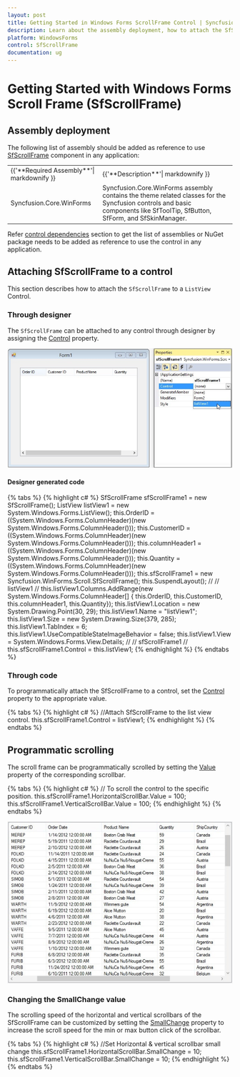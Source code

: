 ```yaml
---
layout: post
title: Getting Started in Windows Forms ScrollFrame Control | Syncfusion
description: Learn about the assembly deployment, how to attach the SfScrollFrame to a ListView Control in Syncfusion WinForms SfScrollFrame control and more details.
platform: WindowsForms
control: SfScrollFrame
documentation: ug
---
```


# Getting Started with Windows Forms Scroll Frame (SfScrollFrame)

## Assembly deployment

The following list of assembly should be added as reference to use [SfScrollFrame](https://help.syncfusion.com/cr/windowsforms/Syncfusion.WinForms.Controls.SfScrollFrame.html) component in any application:

<table>
<tr>
<td>
{{'**Required Assembly**'| markdownify }}
</td>
<td>
{{'**Description**'| markdownify }}
</td>
</tr>
<tr>
<td>
Syncfusion.Core.WinForms
</td>
<td>
Syncfusion.Core.WinForms assembly contains the theme related classes for the Syncfusion controls and basic components like SfToolTip, SfButton, SfForm, and SfSkinManager.
</td>
</tr>
</table>

Refer [control dependencies](https://help.syncfusion.com/windowsforms/control-dependencies#sfscrollframe) section to get the list of assemblies or NuGet package needs to be added as reference to use the control in any application. 

## Attaching SfScrollFrame to a control

This section describes how to attach the `SfScrollFrame` to a `ListView` Control.

### Through designer

The `SfScrollFrame` can be attached to any control through designer by assigning the [Control](https://help.syncfusion.com/cr/windowsforms/Syncfusion.WinForms.Controls.SfScrollFrame.html#Syncfusion_WinForms_Controls_SfScrollFrame_Control) property.

![ScrollFrame to a control attached through designer in winforms scrollframe](SfScrollFrame_images/SfScrollFrame_img1.jpg)

#### Designer generated code

{% tabs %}
{% highlight c# %}
SfScrollFrame sfScrollFrame1 = new SfScrollFrame();
ListView listView1 = new System.Windows.Forms.ListView(); 
 this.OrderID = ((System.Windows.Forms.ColumnHeader)(new System.Windows.Forms.ColumnHeader()));
this.CustomerID = ((System.Windows.Forms.ColumnHeader)(new System.Windows.Forms.ColumnHeader()));
this.columnHeader1 = ((System.Windows.Forms.ColumnHeader)(new System.Windows.Forms.ColumnHeader()));
this.Quantity = ((System.Windows.Forms.ColumnHeader)(new System.Windows.Forms.ColumnHeader()));
this.sfScrollFrame1 = new Syncfusion.WinForms.Scroll.SfScrollFrame();
this.SuspendLayout();
// 
// listView1
// 
this.listView1.Columns.AddRange(new System.Windows.Forms.ColumnHeader[] {
this.OrderID,
this.CustomerID,
this.columnHeader1,
this.Quantity});
this.listView1.Location = new System.Drawing.Point(30, 29);
this.listView1.Name = "listView1";
this.listView1.Size = new System.Drawing.Size(379, 285);
this.listView1.TabIndex = 6;
this.listView1.UseCompatibleStateImageBehavior = false;
this.listView1.View = System.Windows.Forms.View.Details;
// 
// sfScrollFrame1
// 
this.sfScrollFrame1.Control = this.listView1;
{% endhighlight %}
{% endtabs %}

### Through code

To programmatically attach the SfScrollFrame to a control, set the [Control](https://help.syncfusion.com/cr/windowsforms/Syncfusion.WinForms.Controls.SfScrollFrame.html#Syncfusion_WinForms_Controls_SfScrollFrame_Control) property to the appropriate value. 

{% tabs %}
{% highlight c# %}
//Attach SfScrollFrame to the list view control.
this.sfScrollFrame1.Control = listView1;
{% endhighlight %}
{% endtabs %}

## Programmatic scrolling

The scroll frame can be programmatically scrolled by setting the [Value](https://help.syncfusion.com/cr/windowsforms/Syncfusion.WinForms.Controls.ScrollProperties.html#Syncfusion_WinForms_Controls_ScrollProperties_Value) property of the corresponding scrollbar.  

{% tabs %}
{% highlight c# %}
// To scroll the control to the specific position.
this.sfScrollFrame1.HorizontalScrollBar.Value = 100;
this.sfScrollFrame1.VerticalScrollBar.Value = 100;
{% endhighlight %}
{% endtabs %}

![ScrollFrame to a control attached through code in winforms scrollframe](SfScrollFrame_images/SfScrollFrame_img2.jpg)

### Changing the SmallChange value

The scrolling speed of the horizontal and vertical scrollbars of the SfScrollFrame can be customized by setting the [SmallChange](https://help.syncfusion.com/cr/windowsforms/Syncfusion.WinForms.Controls.ScrollProperties.html#Syncfusion_WinForms_Controls_ScrollProperties_SmallChange) property to increase the scroll speed for the min or max button click of the scrollbar.

{% tabs %}
{% highlight c# %}
//Set Horizontal & vertical scrollbar small change
this.sfScrollFrame1.HorizontalScrollBar.SmallChange = 10;
this.sfScrollFrame1.VerticalScrollBar.SmallChange = 10;
{% endhighlight %}
{% endtabs %}
